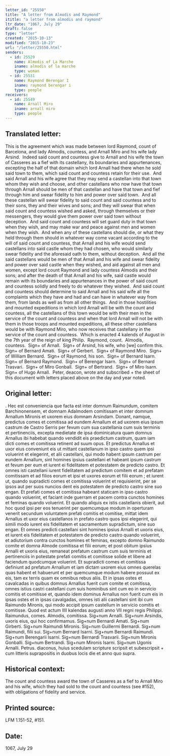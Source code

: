 ```yaml
---
letter_id: "25550"
title: "A letter from Almodis and Raymond"
ititle: "a letter from almodis and raymond"
ltr_date: "1067, July 29"
draft: false
type: "letter"
created: "2015-10-13"
modified: "2015-10-23"
url: "/letter/25550.html"
senders:
  - id: 25529
    name: Almodis of La Marche
    iname: almodis of la marche
    type: woman
  - id: 25531
    name: Raymond Berengar I
    iname: raymond berengar i
    type: people
receivers:
  - id: 25549
    name: Arnall Miro
    iname: arnall miro
    type: people
---
```

<h2> Translated letter:</h2><p>This is the agreement which was made between lord Raymond, count of Barcelona, and lady Almodis, countess, and Arnall Miro and his wife lady Arsind.&nbsp; Indeed said count and countess give to Arnall and his wife the town of Casseres as a fief with its castellany, its boundaries and appurtenances, excepting the half of that domain which lord Arnall had there when he sold said town to them, which said count and countess retain for their use.&nbsp; And said Arnall and his wife agree that they may send a castellan into that town whom they wish and choose, and other castellans who now have that town through Arnall should be men of that castellan and have that town and fief through him and swear fidelity to him and power over said town.&nbsp; And all these castellan will swear fidelity to said count and said countess and to their sons, they and their wives and sons; and they will swear that when said count and countess wished and asked, through themselves or their messengers, they would give them power over said town without deception.&nbsp; And said count and countess will set guard duty in that town when they wish, and may make war and peace against men and women when they wish.&nbsp; And when any of these castellans should die, or what they held through them should in whatever way come vacant according to the will of said count and countess, that Arnall and his wife would send castellans into said castle whom they had chosen, who would similarly swear fidelity and the aforesaid oath to them, without deception.&nbsp; And all the said castellans would be men of that Arnall and his wife and swear fidelity and power over said castle when they wished, and aid against all men and women, except lord count Raymond and lady countess Almodis and their sons; and after the death of that Arnall and his wife, said castle would remain with its boundaries and appurtenances in the power of said count and countess solidly and freely to do whatever they wished.&nbsp; And said count and countess should determine to said Arnall and his said wife all the complaints which they have and had and can have in whatever way from them, from lands as well as from all other things.&nbsp; And in those hostilities and mounted expeditions in which lord Arnall will be with the count and countess, all the castellans of this town would be with their men in the service of the count and countess and when that lord Arnall will not be with them in those troops and mounted expeditions, all these other castellans would be with Raymond Miro, who now receives that castellany in the service of the count and countess.&nbsp; Which is enacted 4 kalends of August in the 7th year of the reign of king Philip.&nbsp; Raymond, count.&nbsp; Almodis, countess.&nbsp; Sign+ of Arnall.&nbsp; Sign+ of Arsind, his wife, who [we] confirm this. Sign+ of Bernard Amati.&nbsp; Sign+ of Gerbert.&nbsp; Sign+ of Raymond Miro.&nbsp; Sign+ of William Bernard. &nbsp;Sign+ of Raymond, his son.&nbsp; Sign+ of Bernard Isarn.&nbsp; Sign+ of Bernard Raymond.&nbsp; Sign+ of Berengar Isarn.&nbsp; Sign+ of Bernard Trasvari.&nbsp; Sign+ of Miro Gonball.&nbsp; Sign+ of Bertrand.&nbsp; Sign+ of Miro Isarn.&nbsp;&nbsp; Sign+ of Hugo Arnall.&nbsp; Peter, deacon, wrote and subscribed + the sheet of this document with letters placed above on the day and year noted.</p><h2 class="mt-4"> Original letter:</h2><p>. Hec est conveniencia que facta est inter domnum Raimundum, comitem Barchinonensem, et domnam Adalmodem comitissam et inter dom­num Arnallum Mironis et uxorem eius domnam Arsindam. Donant, namque, predictus comes et comitissa ad eundem Arnallum et ad uxorem eius ipsum castrum de Castro Serris per fevum cum sua castellania cum suis terminis et pertinenciis, excepta medietate de ipsa dominicatura quam domnus Arnallus ibi habebat quando vendidit eis praedictum castrum, quam iam dicti comes et comitissa retinent ad suum opus. Et predictus Arnallus et uxor eius conveniunt eis ut mittant castellanum in ipso castro quem ipsi voluerint et elegerint, et alii castellani, qui modo habent ipsum castrum per eundem Arnallum, sint homines ipsius castellani et habeant ipsum castrum et fevum per eum et iurent ei fidelitatem et potestatem de predicto castro. Et omnes isti castellani iurent fidelitatem ad predictum comitem et ad prefatam comitissam et ad filios eorum et ipsi et uxores eorum et filii eorum ; et iurent ut, quando supradicti comes et comitissa voluerint et requisierint, per se ipsos aut per suos nuncios dent eis potestatem de predicto castro sine suo engan. Et prefati comes et comitissa habeant staticam in ipso castro quando voluerint, et faciant inde guerram et pacem contra cunctos homines et feminas quando vo­luerint. Et quando aliquis ex istis castellanis obierit, aut hoc quod ipsi per eos tenuerint per quemcumque modum in operturam venerit secundum voluntatem prefati comitis et comitise, mittat idem Arnallus et uxor eius castellanos in prefato castro quos ipsi elegerint, qui simili modo iurent eis fidelitatem et sacramentum supradictum, sine suo engan. Et omnes predicti castellani sint homines ipsius Arnalli et uxoris eius, et iurent eis fidelitatem et potestatem de predicto castro quando volue­rint, et adiutorium contra cunctos homines et feminas, excepto domno Raimundo comite et domna Almode comitissa et filii eorum; et post obitum ipsius Arnalli et uxoris eius, remaneat prefatum castrum cum suis terminis et pertinenciis in potestate prefati comitis et comitisse solide et libere ad faciendum quodcumque voluerint. Et supradicti comes et co­mitissa definiunt ad prefatum Arnallum et iam dictam uxorem eius omnes querelas quas habent et habuerunt et per quemcumque modum habere possuut ex eis, tam ex terris quam ex omnibus rebus aliis. Et in ipsas ostes et cavalcadas in quibus domnus Arnallus fuerit cum comite et comitissa, omnes istius castri castellani cum suis hominibus sint cum eo in servicio comitis et comitisse et, quando idem dominus Arnallus non fuerit cum eis in ipsas ostes et in ipsas cavalgadas, omnes isti alii castellani sint ibi cum Raimundo Mironis, qui modo accipit ipsum castellum in servicio comitis et comitisse. Quod est actum IIII kalendas augusti anno VII regni regis Philippi. Raimundus, comes. Almodis, comitissa. Sig+num Arnalli. Sig+num Arsindis, uxoris eius, qui hoc confirmamus. Sig+num Bernardi Amati. Sig+num Girberti. Sig+num Raimundi Mironis. Sig+num Guillermi Bernardi. Sig+num Raimundi, filii sui. Sig+num Bernard Isarni. Sig+num Bernardi Raimundi. Sig+num Berengarii Isarni. Sig+num Bernardi Trasvarii. Sig+num Mironis Gonballi. Sig+num Bertrandi. Sig+num Mironis Isarni. Sig+num Ugonis Arnalli. Petrus. diaconus, huius scedulam scripture scripsit et subescripsit + cum litteris suprapositis in duobus locis die et anno quo supra.&nbsp;</p><h2 class="mt-4"> Historical context:</h2><p>The count and countess award the town of Casseres as a fief to Arnall Miro and his wife, which they had sold to the count and countess (see #152), with obligations of fidelity and service.</p><h2 class="mt-4"> Printed source:</h2><p>LFM 1.151-52, #151.</p><h2 class="mt-4"> Date:</h2>1067, July 29